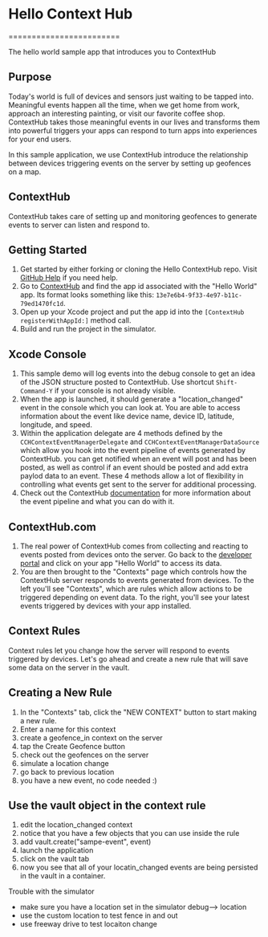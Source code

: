 # Hello Context Hub
========================

The hello world sample app that introduces you to ContextHub

## Purpose

Today's world is full of devices and sensors just waiting to be tapped into. Meaningful events happen all the time, when we get home from work, approach an interesting painting, or visit our favorite coffee shop. ContextHub takes those meaningful events in our lives and transforms them into powerful triggers your apps can respond to turn apps into experiences for your end users. 

In this sample application, we use ContextHub introduce the relationship between devices triggering events on the server by setting up geofences on a map. 

## ContextHub

ContextHub takes care of setting up and monitoring geofences to generate events to server can listen and respond to.

## Getting Started

1. Get started by either forking or cloning the Hello ContextHub repo. Visit [GitHub Help](https://help.github.com/articles/fork-a-repo) if you need help.
2. Go to [ContextHub](http://app.contexthub.com) and find the app id associated with the "Hello World" app. Its format looks something like this: `13e7e6b4-9f33-4e97-b11c-79ed1470fc1d`.
3. Open up your Xcode project and put the app id into the `[ContextHub registerWithAppId:]` method call.
4. Build and run the project in the simulator.

## Xcode Console
1. This sample demo will log events into the debug console to get an idea of the JSON structure posted to ContextHub. Use shortcut `Shift-Command-Y` if your console is not already visible.
2. When the app is launched, it should generate a "location_changed" event in the console which you can look at. You are able to access information about the event like device name, device ID, latitude, longitude, and speed.
3. Within the application delegate are 4 methods defined by the `CCHContextEventManagerDelegate` and `CCHContextEventManagerDataSource` which allow you hook into the event pipeline of events generated by ContextHub. you can get notified when an event will post and has been posted, as well as control if an event should be posted and add extra paylod data to an event. These 4 methods allow a lot of flexibility in controlling what events get sent to the server for additional processing.
4. Check out the ContextHub [documentation](http://docs.contexthub.com/#dictionary-samples) for more information about the event pipeline and what you can do with it. 

    
## ContextHub.com

1. The real power of ContextHub comes from collecting and reacting to events posted from devices onto the server. Go back to the [developer portal](http://app.contexthub.com) and click on your app "Hello World" to access its data.
2. You are then brought to the "Contexts" page which controls how the ContextHub server responds to events generated from devices. To the left you'll see "Contexts", which are rules which allow actions to be triggered depending on event data. To the right, you'll see your latest events triggered by devices with your app installed.


## Context Rules

Context rules let you change how the server will respond to events triggered by devices. Let's go ahead and create a new rule that will save some data on the server in the vault.


## Creating a New Rule

1. In the "Contexts" tab, click the "NEW CONTEXT" button to start making a new rule.
2. Enter a name for this context
1. create a geofence_in context on the server
1. tap the Create Geofence button
1. check out the geofences on the server
1. simulate a location change
1. go back to previous location
1. you have a new event, no code needed :)


## Use the vault object in the context rule

1. edit the location_changed context
1. notice that you have a few objects that you can use inside the rule
1. add vault.create("sampe-event", event)
1. launch the application
1. click on the vault tab
1. now you see that all of your locatin_changed events are being persisted in the vault in a container.


Trouble with the simulator
- make sure you have a location set in the simulator  debug--> location
- use the custom location to test fence in and out
- use freeway drive to test locaiton change
